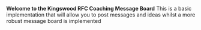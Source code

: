 **Welcome to the Kingswood RFC Coaching Message Board**
This is a basic implementation that will allow you to post messages and ideas whilst a more robust message board is implemented
